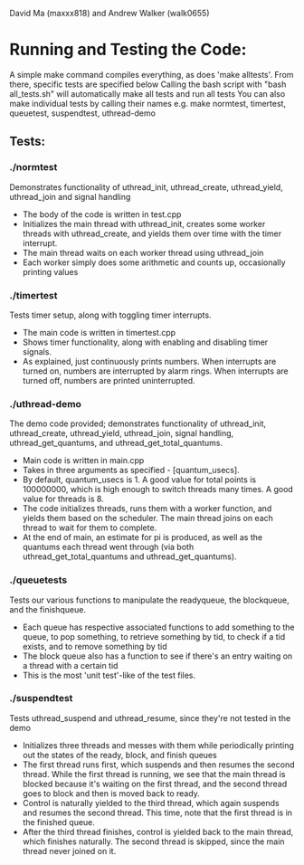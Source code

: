 David Ma (maxxx818) and Andrew Walker (walk0655)

# Running and Testing the Code:
A simple make command compiles everything, as does 'make alltests'. From there, specific tests are specified below
Calling the bash script with "bash all_tests.sh" will automatically make all tests and run all tests
You can also make individual tests by calling their names e.g. make normtest, timertest, queuetest, suspendtest, uthread-demo

## Tests:
### ./normtest
Demonstrates functionality of uthread_init, uthread_create, uthread_yield, uthread_join and signal handling
- The body of the code is written in test.cpp
- Initializes the main thread with uthread_init, creates some worker threads with uthread_create, and yields them over time with the timer interrupt.
- The main thread waits on each worker thread using uthread_join
- Each worker simply does some arithmetic and counts up, occasionally printing values

### ./timertest
Tests timer setup, along with toggling timer interrupts.
- The main code is written in timertest.cpp
- Shows timer functionality, along with enabling and disabling timer signals.
- As explained, just continuously prints numbers. When interrupts are turned on, numbers are interrupted by alarm rings. When interrupts are turned off, numbers are printed uninterrupted.

### ./uthread-demo
The demo code provided; demonstrates functionality of uthread_init, uthread_create, uthread_yield, uthread_join, signal handling, uthread_get_quantums, and uthread_get_total_quantums.
- Main code is written in main.cpp
- Takes in three arguments as specified - <total points> <threads> [quantum_usecs].
- By default, quantum_usecs is 1. A good value for total points is 100000000, which is high enough to switch threads many times. A good value for threads is 8.
- The code initializes threads, runs them with a worker function, and yields them based on the scheduler. The main thread joins on each thread to wait for them to complete.
- At the end of main, an estimate for pi is produced, as well as the quantums each thread went through (via both uthread_get_total_quantums and uthread_get_quantums).

### ./queuetests
Tests our various functions to manipulate the readyqueue, the blockqueue, and the finishqueue.
- Each queue has respective associated functions to add something to the queue, to pop something, to retrieve something by tid, to check if a tid exists, and to remove something by tid
- The block queue also has a function to see if there's an entry waiting on a thread with a certain tid
- This is the most 'unit test'-like of the test files.

### ./suspendtest
Tests uthread_suspend and uthread_resume, since they're not tested in the demo
- Initializes three threads and messes with them while periodically printing out the states of the ready, block, and finish queues
- The first thread runs first, which suspends and then resumes the second thread. While the first thread is running, we see that the main thread is blocked because it's waiting on the first thread, and the second thread goes to block and then is moved back to ready.
- Control is naturally yielded to the third thread, which again suspends and resumes the second thread. This time, note that the first thread is in the finished queue.
- After the third thread finishes, control is yielded back to the main thread, which finishes naturally. The second thread is skipped, since the main thread never joined on it.
